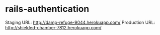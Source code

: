 rails-authentication
====================
Staging URL: http://damp-refuge-9044.herokuapp.com/
Production URL: http://shielded-chamber-7812.herokuapp.com/
